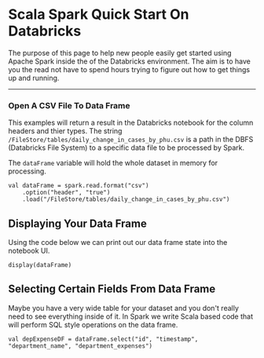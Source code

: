 # Scala Spark Quick Start On Databricks

The purpose of this page to help new people easily get started using Apache Spark inside the of the Databricks environment. The aim is to have you the read not have to spend hours trying to figure out how to get things up and running.

---

### Open A CSV File To Data Frame
This examples will return a result in the Databricks notebook for the column 
headers and thier types. The string `/FileStore/tables/daily_change_in_cases_by_phu.csv` is a path in the DBFS (Databricks File System) to a specific data file to be processed by Spark.

The `dataFrame` variable will hold the whole dataset in memory for processing.

    val dataFrame = spark.read.format("csv")
        .option("header", "true")
        .load("/FileStore/tables/daily_change_in_cases_by_phu.csv")

## Displaying Your Data Frame

Using the code below we can print out our data frame state into the notebook UI.

    display(dataFrame)

## Selecting Certain Fields From Data Frame

Maybe you have a very wide table for your dataset and you don't really need to see everything inside of it. In Spark we write Scala based code that will 
perform SQL style operations on the data frame.

    val depExpenseDF = dataFrame.select("id", "timestamp", "department_name", "department_expenses")